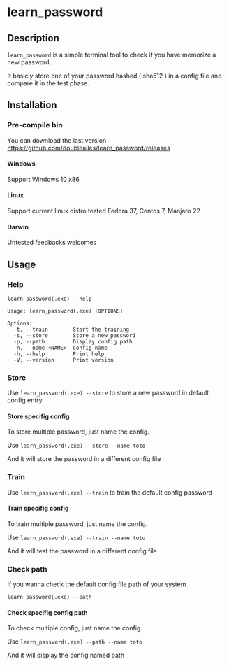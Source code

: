 # learn_password

## Description

`learn_password` is a simple terminal tool to check if you have memorize
a new password.

It basicly store one of your password hashed ( sha512 ) in a config file
 and compare it in the test phase.

## Installation

### Pre-compile bin

You can download the last version <https://github.com/doubleailes/learn_password/releases>

#### Windows

Support Windows 10 x86

#### Linux

Support current linux distro tested Fedora 37, Centos 7, Manjaro 22

#### Darwin

Untested feedbacks welcomes

## Usage

### Help

`learn_password(.exe) --help`

```
Usage: learn_password(.exe) [OPTIONS]

Options:
  -t, --train        Start the training
  -s, --store        Store a new password
  -p, --path         Display config path
  -n, --name <NAME>  Config name
  -h, --help         Print help
  -V, --version      Print version
```

### Store

Use  `learn_password(.exe) --store` to store a new password in default config entry.

#### Store specifig config

To store multiple password, just name the config.

Use  `learn_password(.exe) --store --name toto`

And it will store the password in a different config file

### Train

Use `learn_password(.exe) --train` to train the default config password

#### Train specifig config

To train multiple password, just name the config.

Use  `learn_password(.exe) --train --name toto`

And it will test the password in a different config file

### Check path

If you wanna check the default config file path of your system

`learn_password(.exe) --path`

#### Check specifig config path

To check multiple config, just name the config.

Use  `learn_password(.exe) --path --name toto`

And it will display the config named path
